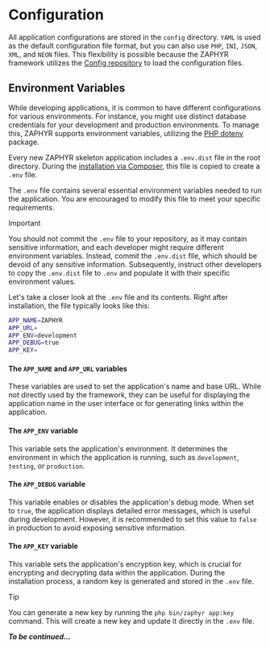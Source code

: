 # Configuration

All application configurations are stored in the `config` directory. `YAML` is used as the default configuration file
format, but you can also use `PHP`, `INI`, `JSON`, `XML`, and `NEON` files. This flexibility is possible because the
ZAPHYR framework utilizes the [Config repository](/docs/repositories/latest/config) to load the configuration files.

## Environment Variables

While developing applications, it is common to have different configurations for various environments. For instance,
you might use distinct database credentials for your development and production environments. To manage this, ZAPHYR
supports environment variables, utilizing the [PHP dotenv](https://github.com/vlucas/phpdotenv) package.

Every new ZAPHYR skeleton application includes a `.env.dist` file in the root directory. During the [installation
via Composer](/docs/framework/latest/installation), this file is copied to create a `.env` file.

The `.env` file contains several essential environment variables needed to run the application. You are encouraged to
modify this file to meet your specific requirements.

> [!IMPORTANT]
> You should not commit the `.env` file to your repository, as it may contain sensitive information, and each developer
> might require different environment variables. Instead, commit the `.env.dist` file, which should be devoid of any
> sensitive information. Subsequently, instruct other developers to copy the `.env.dist` file to `.env` and populate it
> with their specific environment values.

Let's take a closer look at the `.env` file and its contents. Right after installation, the file typically looks
like this:

```bash
APP_NAME=ZAPHYR
APP_URL=
APP_ENV=development
APP_DEBUG=true
APP_KEY=
```

#### The `APP_NAME` and `APP_URL` variables

These variables are used to set the application's name and base URL. While not directly used by the framework, they can
be useful for displaying the application name in the user interface or for generating links within the application.

#### The `APP_ENV` variable

This variable sets the application's environment. It determines the environment in which the application is running,
such as `development`, `testing`, or `production`.

#### The `APP_DEBUG` variable

This variable enables or disables the application's debug mode. When set to `true`, the application displays detailed
error messages, which is useful during development. However, it is recommended to set this value to `false` in
production to avoid exposing sensitive information.

#### The `APP_KEY` variable

This variable sets the application's encryption key, which is crucial for encrypting and decrypting data within the
application. During the installation process, a random key is generated and stored in the `.env` file.

> [!TIP]
> You can generate a new key by running the `php bin/zaphyr app:key` command. This will create a new key and update it
> directly in the `.env` file.
<!-- @todo: add link to the key:generate command -->

***To be continued...***
